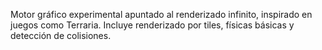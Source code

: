 Motor gráfico experimental apuntado al renderizado infinito, inspirado en juegos como Terraria. Incluye renderizado por tiles, físicas básicas y detección de colisiones.

